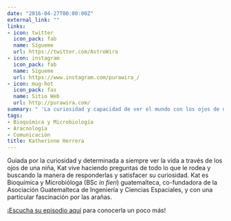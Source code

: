 ```yaml
---
date: "2016-04-27T00:00:00Z"
external_link: ""
links:
- icon: twitter
  icon_pack: fab
  name: Sígueme
  url: https://twitter.com/AstroWira
- icon: instagram
  icon_pack: fab
  name: Sígueme
  url: https://www.instagram.com/purawira_/
- icon: mug-hot
  icon_pack: fas
  name: Sitio Web
  url: http://purawira.com/
summary: " 'La curiosidad y capacidad de ver el mundo con los ojos de una niña puede ayudarte a llegar lejos' "
tags:
- Bioquímica y Microbiología
- Aracnología
- Comunicación
title: Katherinne Herrera
---
```


Guiada por la curiosidad y determinada a siempre ver la vida a través de los ojos de una niña, Kat vive haciendo preguntas de todo lo que le rodea y buscando la manera de responderlas y satisfacer su curiosidad. Kat es Bioquímica y Microbióloga (BSc *in fieri*) guatemalteca, co-fundadora de la Asociación Guatemalteca de Ingeniería y Ciencias Espaciales, y con una particular fascinación por las arañas.


¡[Escucha su episodio aquí](https://epistemas.netlify.app/post/e2katherrera/) para conocerla un poco más! 